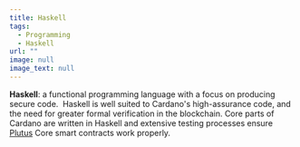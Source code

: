 ```yaml
---
title: Haskell
tags:
  - Programming
  - Haskell
url: ""
image: null
image_text: null
---
```


**Haskell**: a functional programming language with a focus on producing secure code.  Haskell is well suited to Cardano's high-assurance code, and the need for greater formal verification in the blockchain. Core parts of Cardano are written in Haskell and extensive testing processes ensure [Plutus](https://www.essentialcardano.io/glossary/plutus) Core smart contracts work properly.
